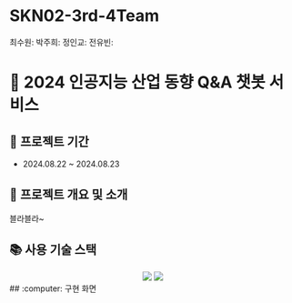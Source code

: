 # SKN02-3rd-4Team
최수원:
박주희:
정인교:
전유빈:

# :pushpin: 2024 인공지능 산업 동향 Q&A 챗봇 서비스
## :pushpin: 프로젝트 기간
* 2024.08.22 ~ 2024.08.23
## :pushpin: 프로젝트 개요 및 소개
블라블라~

## :books: 사용 기술 스택
<div align=center> 
  <img src="https://img.shields.io/badge/python-3776AB?style=for-the-badge&logo=python&logoColor=white"> 
  <img src="https://img.shields.io/badge/github-181717?style=for-the-badge&logo=github&logoColor=white">
  <br>
</div>
## :computer: 구현 화면
